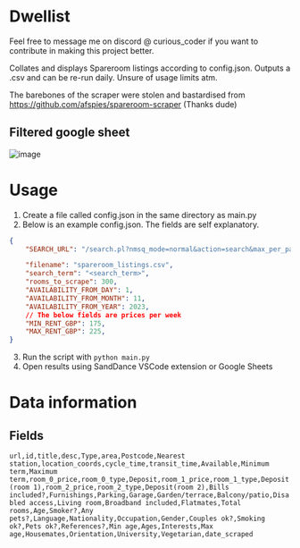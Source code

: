 # Dwellist
Feel free to message me on discord @ curious_coder if you want to contribute in making this project better.

Collates and displays Spareroom listings according to config.json. 
Outputs a .csv and can be re-run daily.
Unsure of usage limits atm.

The barebones of the scraper were stolen and bastardised from https://github.com/afspies/spareroom-scraper (Thanks dude)

## Filtered google sheet
![image](https://user-images.githubusercontent.com/14139469/235493682-db45832a-e911-4813-bbc6-bf55341f4181.png)

<!-- TODO: Update the following section -->
# Usage
1. Create a file called config.json in the same directory as main.py
2. Below is an example config.json. The fields are self explanatory.
```json
{
    "SEARCH_URL": "/search.pl?nmsq_mode=normal&action=search&max_per_page=&flatshare_type=offered&search=%search_term%&min_rent=%MIN_RENT_GBP%&max_rent=%MAX_RENT_GBP%&per=pw&available_search=N&day_avail=%AVAILABILITY_FROM_DAY%&mon_avail=%AVAILABILITY_FROM_MONTH%&year_avail=%AVAILABILITY_FROM_YEAR%&min_term=0&max_term=0&radius=2&days_of_wk_available=7+days+a+week&showme_rooms=Y",

    "filename": "spareroom_listings.csv",
    "search_term": "<search_term>",
    "rooms_to_scrape": 300,
    "AVAILABILITY_FROM_DAY": 1,
    "AVAILABILITY_FROM_MONTH": 11,
    "AVAILABILITY_FROM_YEAR": 2023,
    // The below fields are prices per week
    "MIN_RENT_GBP": 175, 
    "MAX_RENT_GBP": 225,
}
```
3. Run the script with `python main.py`
4. Open results using SandDance VSCode extension or Google Sheets

# Data information
## Fields
`url,id,title,desc,Type,area,Postcode,Nearest station,location_coords,cycle_time,transit_time,Available,Minimum term,Maximum term,room_0_price,room_0_type,Deposit,room_1_price,room_1_type,Deposit(room 1),room_2_price,room_2_type,Deposit(room 2),Bills included?,Furnishings,Parking,Garage,Garden/terrace,Balcony/patio,Disabled access,Living room,Broadband included,Flatmates,Total rooms,Age,Smoker?,Any pets?,Language,Nationality,Occupation,Gender,Couples ok?,Smoking ok?,Pets ok?,References?,Min age,Ages,Interests,Max age,Housemates,Orientation,University,Vegetarian,date_scraped`


